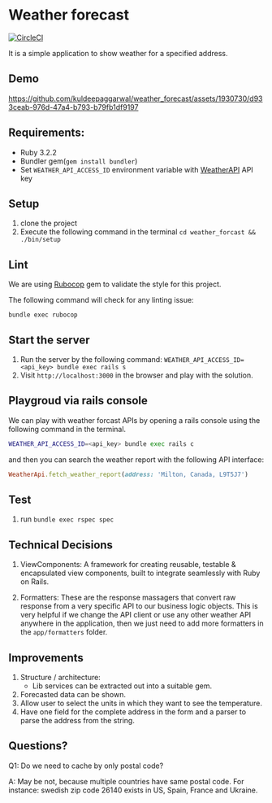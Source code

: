 # Weather forecast

[![CircleCI](https://dl.circleci.com/status-badge/img/gh/kuldeepaggarwal/weather_forecast/tree/main.svg?style=svg&circle-token=eb7bbd9a7e13f039ecccc4a51579584b3d16a159)](https://dl.circleci.com/status-badge/redirect/gh/kuldeepaggarwal/weather_forecast/tree/main)

It is a simple application to show weather for a specified address.

## Demo

https://github.com/kuldeepaggarwal/weather_forecast/assets/1930730/d933ceab-976d-47a4-b793-b79fb1df9197


## Requirements:

- Ruby 3.2.2
- Bundler gem(`gem install bundler`)
- Set `WEATHER_API_ACCESS_ID` environment variable with [WeatherAPI](https://www.weatherapi.com/) API key

## Setup

1. clone the project
2. Execute the following command in the terminal `cd weather_forcast && ./bin/setup`

## Lint

We are using [Rubocop](https://github.com/rubocop/rubocop) gem to validate the style for this project.

The following command will check for any linting issue:

```
bundle exec rubocop
```

## Start the server

1. Run the server by the following command:
    `WEATHER_API_ACCESS_ID=<api_key> bundle exec rails s`
2. Visit `http://localhost:3000` in the browser and play with the solution.

## Playgroud via rails console

We can play with weather forcast APIs by opening a rails console using the following command in the terminal.

```sh
WEATHER_API_ACCESS_ID=<api_key> bundle exec rails c
```

and then you can search the weather report with the following API interface:

```rb
WeatherApi.fetch_weather_report(address: 'Milton, Canada, L9T5J7')
```

## Test

1. run `bundle exec rspec spec`

## Technical Decisions

1. ViewComponents: A framework for creating reusable, testable & encapsulated view components, built to integrate seamlessly with Ruby on Rails.

2. Formatters: These are the response massagers that convert raw response from a very specific API to our business logic objects. This is very helpful if we change the API client or use any other weather API anywhere in the application, then we just need to add more formatters in the `app/formatters` folder.

## Improvements

1. Structure / architecture:
   - Lib services can be extracted out into a suitable gem.
2. Forecasted data can be shown.
3. Allow user to select the units in which they want to see the temperature.
4. Have one field for the complete address in the form and a parser to parse the address from the string.


## Questions?

Q1: Do we need to cache by only postal code?

A: May be not, because multiple countries have same postal code. For instance: swedish zip code 26140 exists in US, Spain, France and Ukraine.
